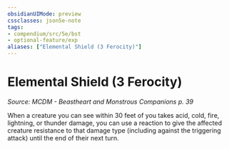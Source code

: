 ```yaml
---
obsidianUIMode: preview
cssclasses: json5e-note
tags:
- compendium/src/5e/bst
- optional-feature/exp
aliases: ["Elemental Shield (3 Ferocity)"]
---
```

# Elemental Shield (3 Ferocity)
*Source: MCDM - Beastheart and Monstrous Companions p. 39* 

When a creature you can see within 30 feet of you takes acid, cold, fire, lightning, or thunder damage, you can use a reaction to give the affected creature resistance to that damage type (including against the triggering attack) until the end of their next turn.
